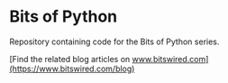 # Bits of Python

Repository containing code for the Bits of Python series.

[Find the related blog articles on www.bitswired.com](https://www.bitswired.com/blog)
